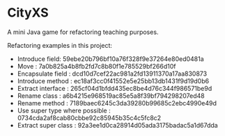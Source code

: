 CityXS
======

A mini Java game for refactoring teaching purposes.

Refactoring examples in this project:
* Introduce field: 59ebe20b796bf10a76f328f9e37264e80ed0481a
* Move : 7a0b825a4b8fb2fd7c8b80f1e785529bf266d10f
* Encapsulate field : dcd10d7cef22ac981a2fd13911370a17aa830873
* Introduce method : ec18af3cc0f41552e5e25bb13db1431f9d19d0b6
* Extract interface : 265cf04d1bfdd435ec8be4d76c344f986571be9d
* Rename class : a6b4215e968519ac85e5a8f39bf794298207ed48
* Rename method : 7189baec6245c3da39280b99685c2ebc4990e49d
* Use super type where possible : 0734cda2af8cab80cbbe92c85945b35c4c5fc8c2
* Extract super class : 92a3ee1d0ca28914d05ada3175badac5a1d67dda